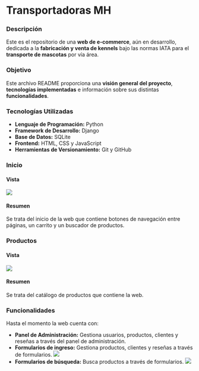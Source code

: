 # **Transportadoras MH**

### **Descripción**

Este es el repositorio de una **web de e-commerce**, aún en desarrollo, dedicada a la **fabricación y venta de kennels** bajo las normas IATA para el **transporte de mascotas** por vía área.

### **Objetivo**

Este archivo README proporciona una **visión general del proyecto**, **tecnologías implementadas** e información sobre sus distintas **funcionalidades**.

### **Tecnologías Utilizadas**

- **Lenguaje de Programación:** Python
- **Framework de Desarrollo:** Django
- **Base de Datos:** SQLite
- **Frontend:** HTML, CSS y JavaScript
- **Herramientas de Versionamiento:** Git y GitHub

### **Inicio**

#### **Vista**
![](/Transp_MH/images_readme/principal.png)

#### **Resumen**
Se trata del inicio de la web que contiene botones de navegación entre páginas, un carrito y un buscador de productos.

### **Productos**

#### **Vista**
![](/Transp_MH/images_readme/productos.png)

#### **Resumen**
Se trata del catálogo de productos que contiene la web.

### **Funcionalidades**

Hasta el momento la web cuenta con:

- **Panel de Administración:** Gestiona usuarios, productos, clientes y reseñas a través del panel de administración.
- **Formularios de ingreso:** Gestiona productos, clientes y reseñas a través de formularios.
![](/Transp_MH/images_readme/formulario.png)
- **Formularios de búsqueda:** Busca productos a través de formularios.
![](/Transp_MH/images_readme/busqueda.png)